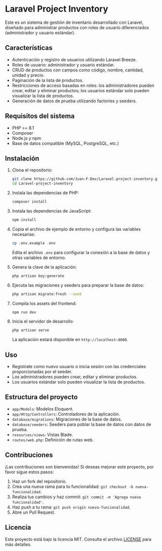 
# Laravel Project Inventory

Este es un sistema de gestión de inventario desarrollado con Laravel, diseñado para administrar productos con roles de usuario diferenciados (administrador y usuario estándar).

## Características

- Autenticación y registro de usuarios utilizando Laravel Breeze.
- Roles de usuario: administrador y usuario estándar.
- CRUD de productos con campos como código, nombre, cantidad, unidad y precio.
- Paginación de la lista de productos.
- Restricciones de acceso basadas en roles: los administradores pueden crear, editar y eliminar productos; los usuarios estándar solo pueden visualizar la lista de productos.
- Generación de datos de prueba utilizando factories y seeders.

## Requisitos del sistema

- PHP >= 8.1
- Composer
- Node.js y npm
- Base de datos compatible (MySQL, PostgreSQL, etc.)

## Instalación

1. Clona el repositorio:
   ```bash
   git clone https://github.com/Juan-F-Dev/Laravel-project-inventory.git
   cd Laravel-project-inventory
   ```

2. Instala las dependencias de PHP:
   ```bash
   composer install
   ```

3. Instala las dependencias de JavaScript:
   ```bash
   npm install
   ```

4. Copia el archivo de ejemplo de entorno y configura las variables necesarias:
   ```bash
   cp .env.example .env
   ```
   Edita el archivo `.env` para configurar la conexión a la base de datos y otras variables de entorno.

5. Genera la clave de la aplicación:
   ```bash
   php artisan key:generate
   ```

6. Ejecuta las migraciones y seeders para preparar la base de datos:
   ```bash
   php artisan migrate:fresh --seed
   ```

7. Compila los assets del frontend:
   ```bash
   npm run dev
   ```

8. Inicia el servidor de desarrollo:
   ```bash
   php artisan serve
   ```

   La aplicación estará disponible en `http://localhost:8000`.

## Uso

- Regístrate como nuevo usuario o inicia sesión con las credenciales proporcionadas por el seeder.
- Los administradores pueden crear, editar y eliminar productos.
- Los usuarios estándar solo pueden visualizar la lista de productos.

## Estructura del proyecto

- `app/Models`: Modelos Eloquent.
- `app/Http/Controllers`: Controladores de la aplicación.
- `database/migrations`: Migraciones de la base de datos.
- `database/seeders`: Seeders para poblar la base de datos con datos de prueba.
- `resources/views`: Vistas Blade.
- `routes/web.php`: Definición de rutas web.

## Contribuciones

¡Las contribuciones son bienvenidas! Si deseas mejorar este proyecto, por favor sigue estos pasos:

1. Haz un fork del repositorio.
2. Crea una nueva rama para tu funcionalidad: `git checkout -b nueva-funcionalidad`.
3. Realiza tus cambios y haz commit: `git commit -m 'Agrega nueva funcionalidad'`.
4. Haz push a tu rama: `git push origin nueva-funcionalidad`.
5. Abre un Pull Request.

## Licencia

Este proyecto está bajo la licencia MIT. Consulta el archivo [LICENSE](LICENSE) para más detalles.
